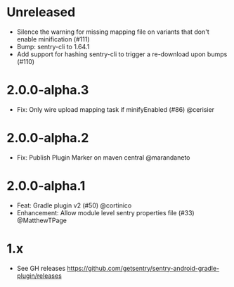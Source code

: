 # Unreleased

* Silence the warning for missing mapping file on variants that don't enable minification (#111)
* Bump: sentry-cli to 1.64.1
* Add support for hashing sentry-cli to trigger a re-download upon bumps (#110)

# 2.0.0-alpha.3

* Fix: Only wire upload mapping task if minifyEnabled (#86) @cerisier

# 2.0.0-alpha.2

* Fix: Publish Plugin Marker on maven central @marandaneto

# 2.0.0-alpha.1

* Feat: Gradle plugin v2 (#50) @cortinico
* Enhancement: Allow module level sentry properties file (#33) @MatthewTPage

# 1.x

* See GH releases https://github.com/getsentry/sentry-android-gradle-plugin/releases

